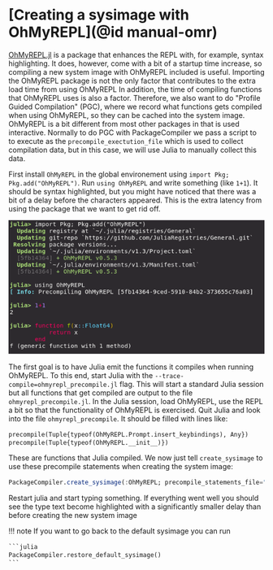 # [Creating a sysimage with OhMyREPL](@id manual-omr)

[OhMyREPL.jl](https://github.com/KristofferC/OhMyREPL.jl) is a package that
enhances the REPL with, for example, syntax highlighting.  It does, however,
come with a bit of a startup time increase, so compiling a new system image
with OhMyREPL included is useful.  Importing the OhMyREPL package is not the
only factor that contributes to the extra load time from using OhMyREPL In
addition, the time of compiling functions that OhMyREPL uses is also a factor.
Therefore, we also want to do "Profile Guided Compilation" (PGC), where we
record what functions gets compiled when using OhMyREPL, so they can be cached
into the system image. OhMyREPL is a bit different from most other packages in
that is used interactive. Normally to do PGC with PackageCompiler we pass a
script to to execute as the `precompile_exectution_file` which is used to
collect compilation data, but in this case, we will use Julia to manually
collect this data.

First install `OhMyREPL` in the global environement using `import Pkg;
Pkg.add("OhMyREPL")`.  Run `using OhMyREPL` and write something (like `1+1`).
It should be syntax highlighted, but you might have noticed that there was a bit
of a delay before the characters appeared. This is the extra latency from using
the package that we want to get rid off.

![OhMyREPL installation](omr_install.png)

The first goal is to have Julia emit the functions it compiles when running
OhMyREPL.  To this end, start Julia with the
`--trace-compile=ohmyrepl_precompile.jl` flag. This will start a standard
Julia session but all functions that get compiled are output to the file
`ohmyrepl_precompile.jl`. In the Julia session, load OhMyREPL, use the REPL a bit
so that the functionality of OhMyREPL is exercised. Quit Julia and look into
the file `ohmyrepl_precompile`.  It should be filled with lines like:

```
precompile(Tuple{typeof(OhMyREPL.Prompt.insert_keybindings), Any})
precompile(Tuple{typeof(OhMyREPL.__init__)})
```

These are functions that Julia compiled. We now just tell `create_sysimage` to
use these precompile statements when creating the system image:

```julia
PackageCompiler.create_sysimage(:OhMyREPL; precompile_statements_file="ohmyrepl_precompile.jl", replace_default=true)
```

Restart julia and start typing something. If everything went well you should
see the type text become highlighted with a significantly smaller delay than
before creating the new system image


!!! note
    If you want to go back to the default sysimage you can run

    ```julia
    PackageCompiler.restore_default_sysimage()
    ```
